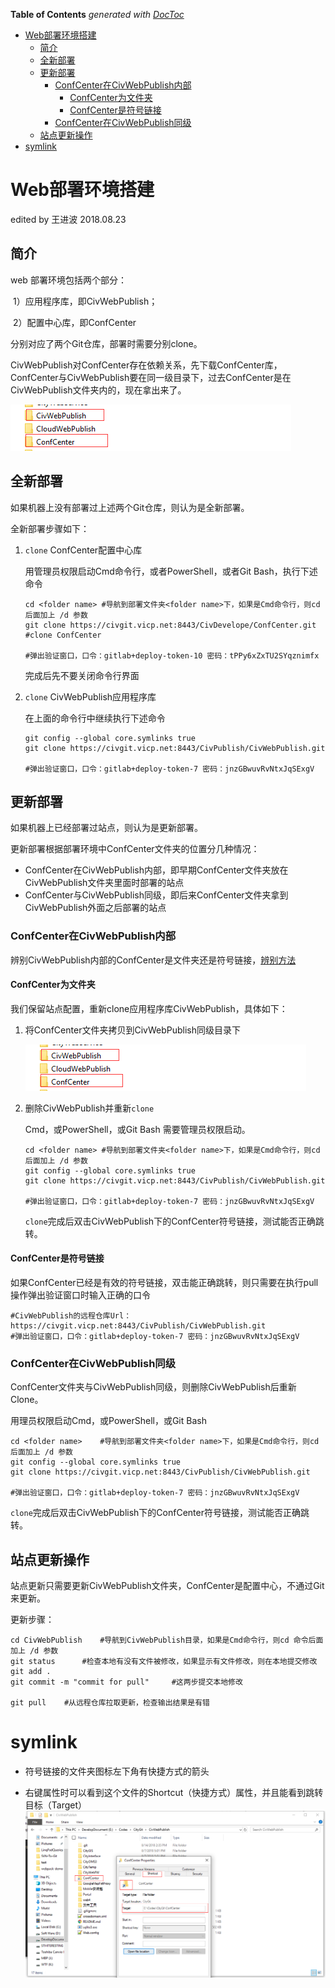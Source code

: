 <!-- START doctoc generated TOC please keep comment here to allow auto update -->
<!-- DON'T EDIT THIS SECTION, INSTEAD RE-RUN doctoc TO UPDATE -->
**Table of Contents**  *generated with [DocToc](https://github.com/thlorenz/doctoc)*

- [Web部署环境搭建](#web%E9%83%A8%E7%BD%B2%E7%8E%AF%E5%A2%83%E6%90%AD%E5%BB%BA)
  - [简介](#%E7%AE%80%E4%BB%8B)
  - [全新部署](#%E5%85%A8%E6%96%B0%E9%83%A8%E7%BD%B2)
  - [更新部署](#%E6%9B%B4%E6%96%B0%E9%83%A8%E7%BD%B2)
    - [ConfCenter在CivWebPublish内部](#confcenter%E5%9C%A8civwebpublish%E5%86%85%E9%83%A8)
      - [ConfCenter为文件夹](#confcenter%E4%B8%BA%E6%96%87%E4%BB%B6%E5%A4%B9)
      - [ConfCenter是符号链接](#confcenter%E6%98%AF%E7%AC%A6%E5%8F%B7%E9%93%BE%E6%8E%A5)
    - [ConfCenter在CivWebPublish同级](#confcenter%E5%9C%A8civwebpublish%E5%90%8C%E7%BA%A7)
  - [站点更新操作](#%E7%AB%99%E7%82%B9%E6%9B%B4%E6%96%B0%E6%93%8D%E4%BD%9C)
- [symlink](#symlink)

<!-- END doctoc generated TOC please keep comment here to allow auto update -->

# Web部署环境搭建
edited by 王进波 2018.08.23

## 简介

web 部署环境包括两个部分：

​	1）应用程序库，即CivWebPublish；

​	2）配置中心库，即ConfCenter

分别对应了两个Git仓库，部署时需要分别clone。

CivWebPublish对ConfCenter存在依赖关系，先下载ConfCenter库，ConfCenter与CivWebPublish要在同一级目录下，过去ConfCenter是在CivWebPublish文件夹内的，现在拿出来了。

![1534990158267](../imgs/1534990158267.png)



## 全新部署

如果机器上没有部署过上述两个Git仓库，则认为是全新部署。

全新部署步骤如下：

1. `clone` ConfCenter配置中心库

   用管理员权限启动Cmd命令行，或者PowerShell，或者Git Bash，执行下述命令

   ```shell
   cd <folder name>	#导航到部署文件夹<folder name>下，如果是Cmd命令行，则cd 后面加上 /d 参数
   git clone https://civgit.vicp.net:8443/CivDevelope/ConfCenter.git	#clone ConfCenter
   
   #弹出验证窗口，口令：gitlab+deploy-token-10 密码：tPPy6xZxTU2SYqznimfx
   ```
   完成后先不要关闭命令行界面

2. `clone` CivWebPublish应用程序库

   在上面的命令行中继续执行下述命令

   ```shell
   git config --global core.symlinks true
   git clone https://civgit.vicp.net:8443/CivPublish/CivWebPublish.git
   
   #弹出验证窗口，口令：gitlab+deploy-token-7 密码：jnzGBwuvRvNtxJqSExgV
   ```



## 更新部署

如果机器上已经部署过站点，则认为是更新部署。

更新部署根据部署环境中ConfCenter文件夹的位置分几种情况：

- ConfCenter在CivWebPublish内部，即早期ConfCenter文件夹放在CivWebPublish文件夹里面时部署的站点
- ConfCenter与CivWebPublish同级，即后来ConfCenter文件夹拿到CivWebPublish外面之后部署的站点

### ConfCenter在CivWebPublish内部

辨别CivWebPublish内部的ConfCenter是文件夹还是符号链接，[辨别方法](#symlink)

#### ConfCenter为文件夹

我们保留站点配置，重新clone应用程序库CivWebPublish，具体如下：

1. 将ConfCenter文件夹拷贝到CivWebPublish同级目录下

   ![1534990158267](../imgs/1534990158267.png)

2. 删除CivWebPublish并重新`clone`

   Cmd，或PowerShell，或Git Bash 需要管理员权限启动。

   ``` shell
   cd <folder name>	#导航到部署文件夹<folder name>下，如果是Cmd命令行，则cd 后面加上 /d 参数
   git config --global core.symlinks true
   git clone https://civgit.vicp.net:8443/CivPublish/CivWebPublish.git
   
   #弹出验证窗口，口令：gitlab+deploy-token-7 密码：jnzGBwuvRvNtxJqSExgV
   ```

   `clone`完成后双击CivWebPublish下的ConfCenter符号链接，测试能否正确跳转。

#### ConfCenter是符号链接

如果ConfCenter已经是有效的符号链接，双击能正确跳转，则只需要在执行pull操作弹出验证窗口时输入正确的口令

```shell
#CivWebPublish的远程仓库Url：https://civgit.vicp.net:8443/CivPublish/CivWebPublish.git
#弹出验证窗口，口令：gitlab+deploy-token-7 密码：jnzGBwuvRvNtxJqSExgV
```



### ConfCenter在CivWebPublish同级

ConfCenter文件夹与CivWebPublish同级，则删除CivWebPublish后重新Clone。

用理员权限启动Cmd，或PowerShell，或Git Bash

```shell
cd <folder name>	#导航到部署文件夹<folder name>下，如果是Cmd命令行，则cd 后面加上 /d 参数
git config --global core.symlinks true
git clone https://civgit.vicp.net:8443/CivPublish/CivWebPublish.git

#弹出验证窗口，口令：gitlab+deploy-token-7 密码：jnzGBwuvRvNtxJqSExgV
```

`clone`完成后双击CivWebPublish下的ConfCenter符号链接，测试能否正确跳转。



## 站点更新操作

站点更新只需要更新CivWebPublish文件夹，ConfCenter是配置中心，不通过Git来更新。

更新步骤：

```shell
cd CivWebPublish	#导航到CivWebPublish目录，如果是Cmd命令行，则cd 命令后面加上 /d 参数
git status		#检查本地有没有文件被修改，如果显示有文件修改，则在本地提交修改
git add .
git commit -m "commit for pull"		#这两步提交本地修改

git pull	#从远程仓库拉取更新，检查输出结果是有错
```



# symlink

- 符号链接的文件夹图标左下角有快捷方式的箭头

- 右键属性时可以看到这个文件的Shortcut（快捷方式）属性，并且能看到跳转目标（Target）![1534990439223](../imgs/1534990439223.png)

  